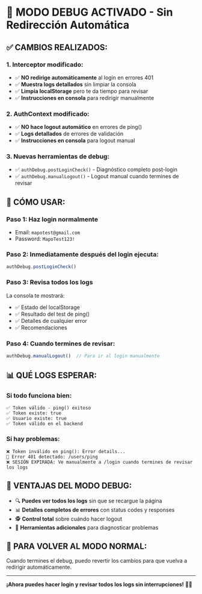 # 🔧 MODO DEBUG ACTIVADO - Sin Redirección Automática

## ✅ **CAMBIOS REALIZADOS:**

### **1. Interceptor modificado:**
- ✅ **NO redirige automáticamente** al login en errores 401
- ✅ **Muestra logs detallados** sin limpiar la consola
- ✅ **Limpia localStorage** pero te da tiempo para revisar
- ✅ **Instrucciones en consola** para redirigir manualmente

### **2. AuthContext modificado:**
- ✅ **NO hace logout automático** en errores de ping()
- ✅ **Logs detallados** de errores de validación
- ✅ **Instrucciones en consola** para logout manual

### **3. Nuevas herramientas de debug:**
- ✅ `authDebug.postLoginCheck()` - Diagnóstico completo post-login
- ✅ `authDebug.manualLogout()` - Logout manual cuando termines de revisar

## 🧪 **CÓMO USAR:**

### **Paso 1: Haz login normalmente**
- Email: `mapotest@gmail.com`
- Password: `MapoTest123!`

### **Paso 2: Inmediatamente después del login ejecuta:**
```javascript
authDebug.postLoginCheck()
```

### **Paso 3: Revisa todos los logs**
La consola te mostrará:
- ✅ Estado del localStorage
- ✅ Resultado del test de ping()
- ✅ Detalles de cualquier error
- ✅ Recomendaciones

### **Paso 4: Cuando termines de revisar:**
```javascript
authDebug.manualLogout()  // Para ir al login manualmente
```

## 📊 **QUÉ LOGS ESPERAR:**

### **Si todo funciona bien:**
```
✅ Token válido - ping() exitoso
✅ Token existe: true
✅ Usuario existe: true
✅ Token válido en el backend
```

### **Si hay problemas:**
```
❌ Token inválido en ping(): Error details...
🚨 Error 401 detectado: /users/ping
❌ SESIÓN EXPIRADA: Ve manualmente a /login cuando termines de revisar los logs
```

## 🎯 **VENTAJAS DEL MODO DEBUG:**

- 🔍 **Puedes ver todos los logs** sin que se recargue la página
- 📊 **Detalles completos de errores** con status codes y responses
- 🕵️ **Control total** sobre cuándo hacer logout
- 🧰 **Herramientas adicionales** para diagnosticar problemas

## 🔄 **PARA VOLVER AL MODO NORMAL:**

Cuando termines el debug, puedo revertir los cambios para que vuelva a redirigir automáticamente.

---

**¡Ahora puedes hacer login y revisar todos los logs sin interrupciones!** 🕵️‍♂️